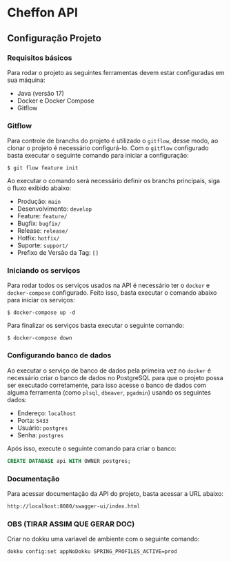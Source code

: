 # Cheffon API

## Configuração Projeto

### Requisitos básicos

Para rodar o projeto as seguintes ferramentas devem estar configuradas em sua máquina:

- Java (versão 17)
- Docker e Docker Compose
- Gitflow

### Gitflow

Para controle de branchs do projeto é utilizado o `gitflow`, desse modo, ao clonar o projeto é necessário configurá-lo.
Com o `gitflow` configurado basta executar o seguinte comando para iniciar a configuração:

```
$ git flow feature init
```

Ao executar o comando será necessário definir os branchs principais, siga o fluxo exibido abaixo:

- Produção: `main`
- Desenvolvimento: `develop`
- Feature: `feature/`
- Bugfix: `bugfix/`
- Release: `release/`
- Hotfix: `hotfix/`
- Suporte: `support/`
- Prefixo de Versão da Tag: `[]` 

### Iniciando os serviços

Para rodar todos os serviços usados na API é necessário ter o `docker` e `docker-compose` configurado. Feito isso, basta
executar o comando abaixo para iniciar os serviços:

```shell
$ docker-compose up -d
````

Para finalizar os serviços basta executar o seguinte comando:

```shell
$ docker-compose down
```

### Configurando banco de dados

Ao executar o serviço de banco de dados pela primeira vez no `docker` é necessário criar o banco de dados no PostgreSQL 
para que o projeto possa ser executado corretamente, para isso acesse o banco de dados com alguma ferramenta (como 
`plsql`, `dbeaver`, `pgadmin`) usando os seguintes dados:

- Endereço: `localhost`
- Porta: `5433`
- Usuário: `postgres`
- Senha: `postgres`

Após isso, execute o seguinte comando para criar o banco:

```sql
CREATE DATABASE api WITH OWNER postgres;
```

### Documentação

Para acessar documentação da API do projeto, basta acessar a URL abaixo:

```bash
http://localhost:8080/swagger-ui/index.html
```

### OBS (TIRAR ASSIM QUE GERAR DOC)

Criar no dokku uma variavel de ambiente com o seguinte comando:

```bash
dokku config:set appNoDokku SPRING_PROFILES_ACTIVE=prod
```
